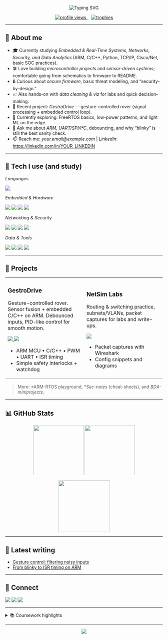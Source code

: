 <!-- Hero -->
<p align="center">
  <img src="https://readme-typing-svg.herokuapp.com?size=28&duration=3500&color=36BCF7&center=true&vCenter=true&width=650&lines=Hi%2C+I'm+%F0%9F%91%8B+YOUR+NAME;Embedded+%26+IoT+Enthusiast;Networks+%26+Security+Student;ARM+Microcontrollers+%7C+C%2FC%2B%2B%2C+Python;Always+learning+%F0%9F%8C%B1" alt="Typing SVG" />
</p>

<p align="center">
  <a href="https://github.com/YOUR_GITHUB">
    <img src="https://komarev.com/ghpvc/?username=YOUR_GITHUB&style=flat&label=Profile%20views" alt="profile views" />
  </a>
  &nbsp;&nbsp;
  <a href="https://github.com/ryo-ma/github-profile-trophy">
    <img src="https://github-profile-trophy.vercel.app/?username=YOUR_GITHUB&theme=flat&no-frame=true&no-bg=true&margin-w=10" alt="trophies" />
  </a>
</p>

---

## 👋 About me
- 🎓 Currently studying *Embedded & Real-Time Systems, Networks, Security, and Data Analytics* (ARM, C/C++, Python, TCP/IP, Cisco/Net, basic SOC practices).
- 🛠 Love building *microcontroller projects* and *sensor-driven systems*; comfortable going from schematics to firmware to README.
- 🔒 Curious about *secure firmware*, basic threat modeling, and “security-by-design.”
- 📈 Also hands-on with *data cleaning & viz* for labs and quick decision-making.
- 🚗 Recent project: *GestroDrive* — gesture-controlled rover (signal processing + embedded control loop).
- 🌱 Currently exploring: FreeRTOS basics, low-power patterns, and light ML on the edge.
- 💬 Ask me about *ARM, UART/SPI/I²C*, debouncing, and why “blinky” is still the best sanity check.
- 📫 Reach me: *your.email@example.com* | *LinkedIn*: https://linkedin.com/in/YOUR_LINKEDIN

---

## 🧰 Tech I use (and study)

<!-- Programming -->
*Languages*
<p>
  <img src="https://skillicons.dev/icons?i=c,cpp,python,bash" />
</p>

*Embedded & Hardware*
<p>
  <img src="https://img.shields.io/badge/ARM-Microcontrollers-3947ff?logo=arm&logoColor=white&labelColor=101010" />
  <img src="https://img.shields.io/badge/STM32-ecosystem-0FAAFF?labelColor=101010" />
  <img src="https://img.shields.io/badge/Arduino-ecosystem-00979D?logo=arduino&logoColor=white&labelColor=101010" />
  <img src="https://img.shields.io/badge/Sensors-IMU%20%7C%20Ultrasonic%20%7C%20IR-5c5c5c?labelColor=101010" />
</p>

*Networking & Security*
<p>
  <img src="https://img.shields.io/badge/TCP%2FIP-Stack-2E86C1?labelColor=101010" />
  <img src="https://img.shields.io/badge/Cisco-Net-1B4F72?labelColor=101010" />
  <img src="https://img.shields.io/badge/Wireshark-Analysis-1679A7?logo=wireshark&logoColor=white&labelColor=101010" />
  <img src="https://img.shields.io/badge/Linux-Hardening-333333?logo=linux&logoColor=white&labelColor=101010" />
</p>

*Data & Tools*
<p>
  <img src="https://img.shields.io/badge/Pandas-Data%20Frames-150458?logo=pandas&logoColor=white&labelColor=101010" />
  <img src="https://img.shields.io/badge/Matplotlib-Plotting-11557C?labelColor=101010" />
  <img src="https://img.shields.io/badge/Jupyter-Labs-F37626?logo=jupyter&logoColor=white&labelColor=101010" />
  <img src="https://img.shields.io/badge/Git-Flow-F05032?logo=git&logoColor=white&labelColor=101010" />
</p>

---

## 🚀 Projects

<table>
<tr>
<td width="50%">
  <h3>GestroDrive</h3>
  <p>Gesture-controlled rover. Sensor fusion + embedded C/C++ on ARM. Debounced inputs, PID-like control for smooth motion.</p>
  <p>
    <a href="https://github.com/YOUR_GITHUB/gestrodrive">
      <img src="https://img.shields.io/badge/Repo-GitHub-181717?logo=github&logoColor=white" />
    </a>
    <a href="https://YOUR_DEMO_LINK">
      <img src="https://img.shields.io/badge/Demo-Video-FF0000?logo=youtube&logoColor=white" />
    </a>
  </p>
  <ul>
    <li>ARM MCU • C/C++ • PWM • UART • ISR timing</li>
    <li>Simple safety interlocks + watchdog</li>
  </ul>
</td>
<td width="50%">
  <h3>NetSim Labs</h3>
  <p>Routing & switching practice, subnets/VLANs, packet captures for labs and write-ups.</p>
  <p>
    <a href="https://github.com/YOUR_GITHUB/netsim-labs">
      <img src="https://img.shields.io/badge/Repo-GitHub-181717?logo=github&logoColor=white" />
    </a>
  </p>
  <ul>
    <li>Packet captures with Wireshark</li>
    <li>Config snippets and diagrams</li>
  </ul>
</td>
</tr>
</table>

> More: *ARM-RTOS playground, **Sec-notes* (cheat-sheets), and *BDA-miniprojects*.

---

## 📊 GitHub Stats

<p align="center">
  <img src="https://github-readme-stats.vercel.app/api?username=YOUR_GITHUB&show_icons=true&theme=default&include_all_commits=true" height="160" />
  <img src="https://github-readme-streak-stats.herokuapp.com?user=YOUR_GITHUB" height="160" />
</p>

<p align="center">
  <img src="https://github-readme-stats.vercel.app/api/top-langs/?username=YOUR_GITHUB&layout=compact" height="165" />
</p>

---

## 📝 Latest writing
<!-- Set up one of the generator's blog Actions later if you want this auto-updated -->
- [Gesture control: filtering noisy inputs](https://YOUR_BLOG_1)
- [From blinky to ISR timing on ARM](https://YOUR_BLOG_2)

---

## 🤝 Connect
<p>
  <a href="https://linkedin.com/in/YOUR_LINKEDIN"><img src="https://img.shields.io/badge/LinkedIn-0A66C2?logo=linkedin&logoColor=white" /></a>
  <a href="mailto:your.email@example.com"><img src="https://img.shields.io/badge/Email-Contact-333333?logo=gmail&logoColor=white" /></a>
  <a href="https://dev.to/YOUR_DEVTO"><img src="https://img.shields.io/badge/dev.to-0A0A0A?logo=devdotto&logoColor=white" /></a>
</p>

---

<details>
<summary>📚 Coursework highlights</summary>

- *ARM Microcontroller for Real-Time Embedded Applications* — timers, interrupts, peripherals, low-level C
- *Networking (NET)* — routing/switching fundamentals, subnetting, VLANs, Wireshark labs
- *Security (SEC/NSP)* — basic hardening, identity, CIA triad, incident-response intro
- *Big Data / Analytics (BDA)* — Python tooling, data cleaning, visualization
- *Products & Technical Concepts (PRG)* — communicating engineering trade-offs effectively
</details>

---

<p align="center">
  <a href="https://www.buymeacoffee.com/YOUR_HANDLE">
    <img src="https://img.shields.io/badge/Buy%20me%20a%20coffee-%23FFDD00?logo=buymeacoffee&logoColor=black&labelColor=101010" />
  </a>
</p>
